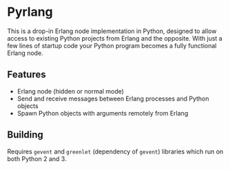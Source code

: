 Pyrlang
=======

This is a drop-in Erlang node implementation in Python, designed to allow
access to existing Python projects from Erlang and the opposite. 
With just a few lines of startup code your Python program becomes a fully
functional Erlang node.
 
Features
--------

*   Erlang node (hidden or normal mode)
*   Send and receive messages between Erlang processes and Python objects
*   Spawn Python objects with arguments remotely from Erlang

Building
--------

Requires `gevent` and `greenlet` (dependency of `gevent`) libraries which 
run on both Python 2 and 3.
